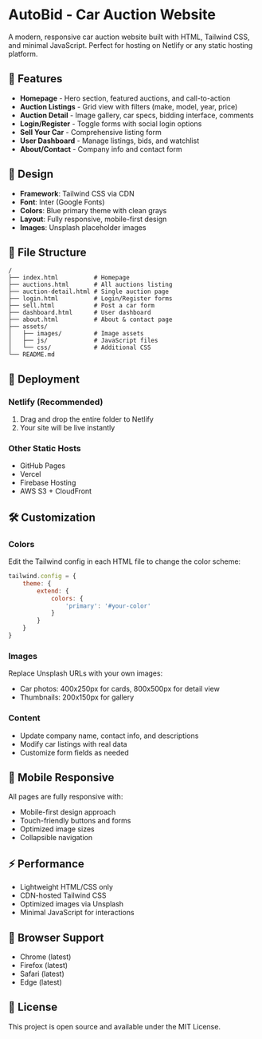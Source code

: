 # AutoBid - Car Auction Website

A modern, responsive car auction website built with HTML, Tailwind CSS, and minimal JavaScript. Perfect for hosting on Netlify or any static hosting platform.

## 🚗 Features

- **Homepage** - Hero section, featured auctions, and call-to-action
- **Auction Listings** - Grid view with filters (make, model, year, price)
- **Auction Detail** - Image gallery, car specs, bidding interface, comments
- **Login/Register** - Toggle forms with social login options
- **Sell Your Car** - Comprehensive listing form
- **User Dashboard** - Manage listings, bids, and watchlist
- **About/Contact** - Company info and contact form

## 🎨 Design

- **Framework**: Tailwind CSS via CDN
- **Font**: Inter (Google Fonts)
- **Colors**: Blue primary theme with clean grays
- **Layout**: Fully responsive, mobile-first design
- **Images**: Unsplash placeholder images

## 📁 File Structure

```
/
├── index.html          # Homepage
├── auctions.html       # All auctions listing
├── auction-detail.html # Single auction page
├── login.html          # Login/Register forms
├── sell.html           # Post a car form
├── dashboard.html      # User dashboard
├── about.html          # About & contact page
├── assets/
│   ├── images/         # Image assets
│   ├── js/             # JavaScript files
│   └── css/            # Additional CSS
└── README.md
```

## 🚀 Deployment

### Netlify (Recommended)
1. Drag and drop the entire folder to Netlify
2. Your site will be live instantly

### Other Static Hosts
- GitHub Pages
- Vercel
- Firebase Hosting
- AWS S3 + CloudFront

## 🛠️ Customization

### Colors
Edit the Tailwind config in each HTML file to change the color scheme:
```javascript
tailwind.config = {
    theme: {
        extend: {
            colors: {
                'primary': '#your-color'
            }
        }
    }
}
```

### Images
Replace Unsplash URLs with your own images:
- Car photos: 400x250px for cards, 800x500px for detail view
- Thumbnails: 200x150px for gallery

### Content
- Update company name, contact info, and descriptions
- Modify car listings with real data
- Customize form fields as needed

## 📱 Mobile Responsive

All pages are fully responsive with:
- Mobile-first design approach
- Touch-friendly buttons and forms
- Optimized image sizes
- Collapsible navigation

## ⚡ Performance

- Lightweight HTML/CSS only
- CDN-hosted Tailwind CSS
- Optimized images via Unsplash
- Minimal JavaScript for interactions

## 🔧 Browser Support

- Chrome (latest)
- Firefox (latest)
- Safari (latest)
- Edge (latest)

## 📄 License

This project is open source and available under the MIT License.